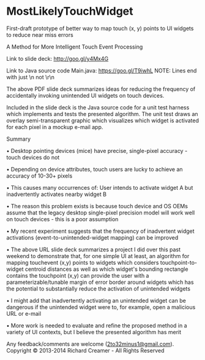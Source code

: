 # MostLikelyTouchWidget
First-draft prototype of better way to map touch (x, y) points to UI widgets to reduce near miss errors

A Method for More Intelligent Touch Event Processing

Link to slide deck: http://goo.gl/y4Mx4G

Link to Java source code Main.java: https://goo.gl/T9iwhL   NOTE: Lines end with just \n not \r\n

The above PDF slide deck summarizes ideas for reducing the frequency of accidentally invoking unintended UI widgets on touch devices. 

Included in the slide deck is the Java source code for a unit test harness which implements and tests the presented algorithm.  The unit test draws an overlay semi-transparent graphic which visualizes which widget is activated for each pixel in a mockup e-mail app.

Summary

• Desktop pointing devices (mice) have precise, single-pixel accuracy - touch devices do not

• Depending on device attributes, touch users are lucky to achieve an accuracy of 10-30+ pixels

• This causes many occurrences of: User intends to activate widget A but inadvertently activates nearby widget B

• The reason this problem exists is because touch device and OS OEMs assume that the legacy desktop single-pixel precision model will work well on touch devices - this is a poor assumption

• My recent experiment suggests that the frequency of inadvertent widget activations (event-to-unintended-widget mapping) can be improved

• The above URL slide deck summarizes a project I did over this past weekend to demonstrate that, for one simple UI at least, an algorithm for mapping touchevent (x,y) points to widgets which considers touchpoint-to-widget centroid distances as well as which widget's bounding rectangle contains the touchpoint (x,y) can provide the user with a parameterizable/tunable margin of error border around widgets which has the potential to substantially reduce the activation of unintended widgets

• I might add that inadvertently activating an unintended widget can be dangerous if the unintended widget were to, for example, open a malicious URL or e-mail

• More work is needed to evaluate and refine the proposed method in a variety of UI contexts, but I believe the presented algorithm has merit

Any feedback/comments are welcome (2to32minus1@gmail.com).
Copyright © 2013-2014 Richard Creamer - All Rights Reserved
